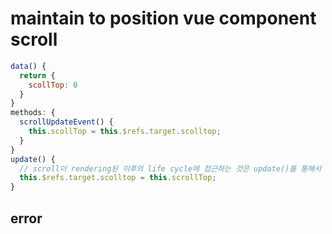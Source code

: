 # maintain to position vue component scroll

```js
data() {
  return {
    scollTop: 0
  }
}
methods: {
  scrollUpdateEvent() {
    this.scollTop = this.$refs.target.scolltop;
  }
}
update() {
  // scroll이 rendering된 이후의 life cycle에 접근하는 것은 update()를 통해서 가능하다
  this.$refs.target.scolltop = this.scrollTop;
}
```

## error
